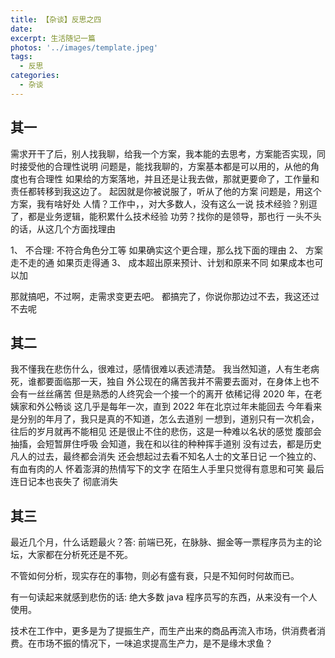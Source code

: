 ```yaml
---
title: 【杂谈】反思之四
date:
excerpt: 生活随记一篇
photos: '../images/template.jpeg'
tags:
  - 反思
categories:
  - 杂谈
---
```


<!-- @format -->

<!--more-->

## 其一

需求开干了后，别人找我聊，给我一个方案，我本能的去思考，方案能否实现，同时接受他的合理性说明
问题是，能找我聊的，方案基本都是可以用的，从他的角度也有合理性
如果给的方案落地，并且还是让我去做，那就更要命了，工作量和责任都转移到我这边了。
起因就是你被说服了，听从了他的方案
问题是，用这个方案，我有啥好处
人情？工作中，，对大多数人，没有这么一说
技术经验？别逗了，都是业务逻辑，能积累什么技术经验
功劳？找你的是领导，那也行
一头不头的话，从这几个方面找理由

1、 不合理: 不符合角色分工等
如果确实这个更合理，那么找下面的理由
2、 方案走不走的通
如果页走得通
3、 成本超出原来预计、计划和原来不同
如果成本也可以加

那就搞吧，不过啊，走需求变更去吧。
都搞完了，你说你那边过不去，我这还过不去呢

## 其二

我不懂我在悲伤什么，很难过，感情很难以表述清楚。
我当然知道，人有生老病死，谁都要面临那一天，独自
外公现在的痛苦我并不需要去面对，在身体上也不会有一丝丝痛苦
但是熟悉的人终究会一个接一个的离开
依稀记得 2020 年，在老姨家和外公畅谈
这几乎是每年一次，直到 2022 年在北京过年未能回去
今年看来是分别的年月了，我只是真的不知道，怎么去道别
一想到，道别只有一次机会，往后的岁月就再不能相见
还是很止不住的悲伤，这是一种难以名状的感觉
腹部会抽搐，会短暂屏住呼吸
会知道，我在和以往的种种挥手道别
没有过去，都是历史
凡人的过去，最终都会消失
还会想起过去看不知名人士的文革日记
一个独立的、有血有肉的人
怀着澎湃的热情写下的文字
在陌生人手里只觉得有意思和可笑
最后连日记本也丧失了
彻底消失

## 其三

最近几个月，什么话题最火？答: 前端已死，在脉脉、掘金等一票程序员为主的论坛，大家都在分析死还是不死。

不管如何分析，现实存在的事物，则必有盛有衰，只是不知何时何故而已。

有一句读起来就感到悲伤的话: 绝大多数 java 程序员写的东西，从来没有一个人使用。

技术在工作中，更多是为了提振生产，而生产出来的商品再流入市场，供消费者消费。在市场不振的情况下，一味追求提高生产力，是不是缘木求鱼？
